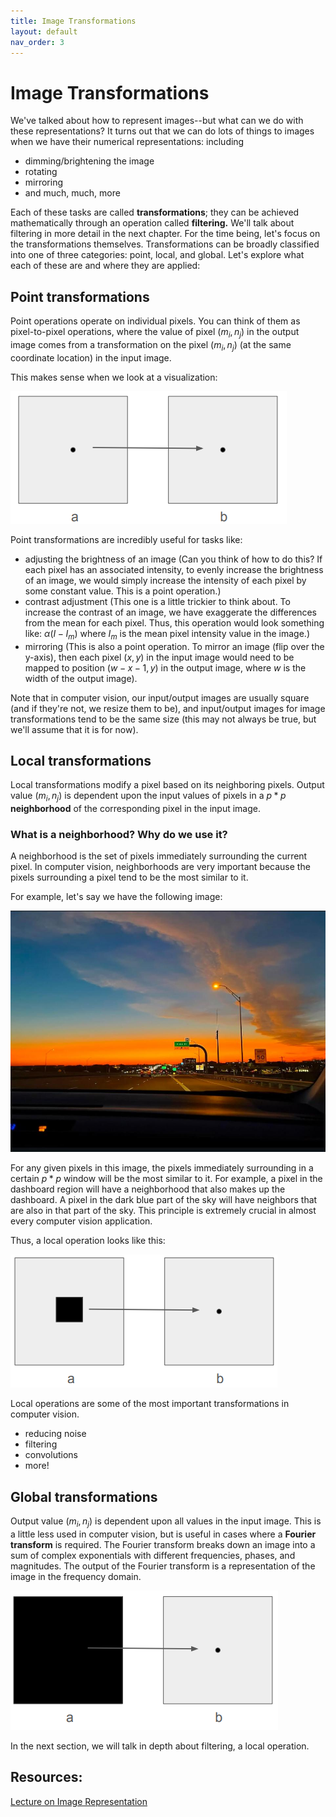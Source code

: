 ```yaml
---
title: Image Transformations
layout: default
nav_order: 3
---
```


# Image Transformations
We've talked about how to represent images--but what can we do with these representations? It turns out that we can do lots of things to images when we have their numerical representations: including
- dimming/brightening the image
- rotating
- mirroring
- and much, much, more

Each of these tasks are called **transformations**; they can be achieved mathematically through an operation called **filtering.** We'll talk about filtering in more detail in the next chapter. For the time being, let's focus on the transformations themselves. Transformations can be broadly classified into one of three categories: point, local, and global. Let's explore what each of these are and where they are applied:

## Point transformations
Point operations operate on individual pixels. You can think of them as pixel-to-pixel operations, where the value of pixel $(m_i, n_j)$ in the output image comes from a transformation on the pixel $(m_i, n_j)$ (at the same coordinate location) in the input image.

This makes sense when we look at a visualization:

![point_op](point_op.png)

Point transformations are incredibly useful for tasks like:
- adjusting the brightness of an image
(Can you think of how to do this? If each pixel has an associated intensity, to evenly increase the brightness of an image, we would simply increase the intensity of each pixel by some constant value. This is a point operation.)
- contrast adjustment
(This one is a little trickier to think about. To increase the contrast of an image, we have exaggerate the differences from the mean for each pixel. Thus, this operation would look something like: $\alpha(I - I_m)$ where $I_m$ is the mean pixel intensity value in the image.)
- mirroring
(This is also a point operation. To mirror an image (flip over the y-axis), then each pixel $(x, y)$ in the input image would need to be mapped to position $(w-x-1, y)$ in the output image, where $w$ is the width of the output image).

Note that in computer vision, our input/output images are usually square (and if they're not, we resize them to be), and input/output images for image transformations tend to be the same size (this may not always be true, but we'll assume that it is for now).

## Local transformations
Local transformations modify a pixel based on its neighboring pixels. Output value $(m_i, n_j)$ is dependent upon the input values of pixels in a $p*p$ **neighborhood** of the corresponding pixel in the input image.

### What is a neighborhood? Why do we use it?
A neighborhood is the set of pixels immediately surrounding the current pixel. In computer vision, neighborhoods are very important because the pixels surrounding a pixel tend to be the most similar to it. 

For example, let's say we have the following image:

![example image](highway.png)

For any given pixels in this image, the pixels immediately surrounding in a certain $p*p$ window will be the most similar to it. For example, a pixel in the dashboard region will have a neighborhood that also makes up the dashboard. A pixel in the dark blue part of the sky will have neighbors that are also in that part of the sky. This principle is extremely crucial in almost every computer vision application.

Thus, a local operation looks like this:


![local_op](local_op.png)

Local operations are some of the most important transformations in computer vision.
- reducing noise
- filtering
- convolutions
- more!

## Global transformations
Output value $(m_i,n_j)$ is dependent upon all values in the input image. This is a little less used in computer vision, but is useful in cases where a **Fourier transform** is required. The Fourier transform breaks down an image into a sum of complex exponentials with different frequencies, phases, and magnitudes. The output of the Fourier transform is a representation of the image in the frequency domain. 

![global_op](global_op.png)

In the next section, we will talk in depth about filtering, a local operation.

## Resources:
[Lecture on Image Representation](https://www.youtube.com/watch?v=PyoJdMrUMqI)





